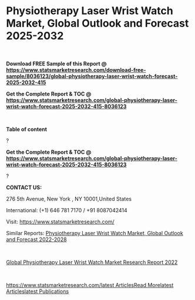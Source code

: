 <h1>Physiotherapy Laser Wrist Watch Market, Global Outlook and Forecast 2025-2032</h1><br/><p><strong>Download FREE Sample of this Report @ <a href="https://www.statsmarketresearch.com/download-free-sample/8036123/global-physiotherapy-laser-wrist-watch-forecast-2025-2032-415">https://www.statsmarketresearch.com/download-free-sample/8036123/global-physiotherapy-laser-wrist-watch-forecast-2025-2032-415</a></strong></p>
 
 
 
 <div><b>Get the Complete Report & TOC @ <a href="https://www.statsmarketresearch.com/global-physiotherapy-laser-wrist-watch-forecast-2025-2032-415-8036123">https://www.statsmarketresearch.com/global-physiotherapy-laser-wrist-watch-forecast-2025-2032-415-8036123</a></b></div>
 
 
 
 <p><br />
 
 <b>Table of content</b></p>
 
 
 
 <p>? </p>
 
 
 
 <div><b>Get the Complete Report & TOC @ <a href="https://www.statsmarketresearch.com/global-physiotherapy-laser-wrist-watch-forecast-2025-2032-415-8036123">https://www.statsmarketresearch.com/global-physiotherapy-laser-wrist-watch-forecast-2025-2032-415-8036123</a></b></div>
 
 
 
 <p>? </p>
 
 
 
 <p><b>CONTACT US:</b><br />
 
 276 5th Avenue, New York , NY 10001,United States<br />
 
 International: (+1) 646 781 7170 / +91 8087042414<br />
 
 Visit: <a href="https://www.statsmarketresearch.com/">https://www.statsmarketresearch.com/</a><br />
 
 Similar Reports: <a href="https://www.statsmarketresearch.com/global-physiotherapy-laser-wrist-watch-forecast-2025-2032-415-8036123">Physiotherapy Laser Wrist Watch Market, Global Outlook and Forecast 2022-2028</a><br />
 
 <br />
 
 <a href="https://www.statsmarketresearch.com/global-physiotherapy-laser-wrist-watch-forecast-2025-2032-415-8036123">Global Physiotherapy Laser Wrist Watch Market Research Report 2022</a><br />
 
 <br />
 
 <a href="https://gyeongbokgung.com">https://www.statsmarketresearch.com/</a><a href="https://hallyeomaritime.com">latest Articles</a><a href="https://jingwansa.com">Read More</a><a href="https://nguoiviet.jp/">latest Articles</a><a href="https://www.intelmarketresearch.com/">latest Publications</a></p>